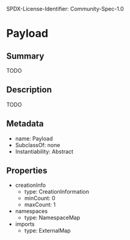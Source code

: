 SPDX-License-Identifier: Community-Spec-1.0

# Payload

## Summary

TODO

## Description

TODO

## Metadata

- name: Payload
- SubclassOf: none
- Instantiability: Abstract

## Properties

- creationInfo
  - type: CreationInformation
  - minCount: 0
  - maxCount: 1
- namespaces
  - type: NamespaceMap
- imports
  - type: ExternalMap

